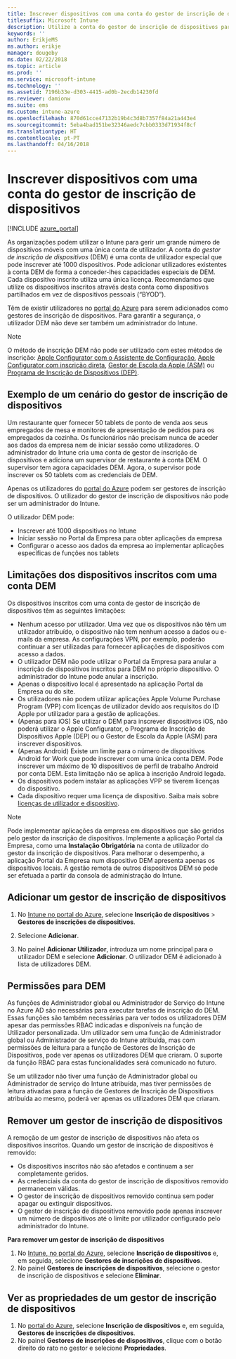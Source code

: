 ```yaml
---
title: Inscrever dispositivos com uma conta do gestor de inscrição de dispositivos
titlesuffix: Microsoft Intune
description: Utilize a conta do gestor de inscrição de dispositivos para inscrever dispositivos no Intune. "
keywords: ''
author: ErikjeMS
ms.author: erikje
manager: dougeby
ms.date: 02/22/2018
ms.topic: article
ms.prod: ''
ms.service: microsoft-intune
ms.technology: ''
ms.assetid: 7196b33e-d303-4415-ad0b-2ecdb14230fd
ms.reviewer: damionw
ms.suite: ems
ms.custom: intune-azure
ms.openlocfilehash: 870d61cce47132b19b4c3d8b7357f84a21a443e4
ms.sourcegitcommit: 5eba4bad151be32346aedc7cbb0333d71934f8cf
ms.translationtype: HT
ms.contentlocale: pt-PT
ms.lasthandoff: 04/16/2018
---
```

# <a name="enroll-devices-by-using-a-device-enrollment-manager-account"></a>Inscrever dispositivos com uma conta do gestor de inscrição de dispositivos

[!INCLUDE [azure_portal](./includes/azure_portal.md)]

As organizações podem utilizar o Intune para gerir um grande número de dispositivos móveis com uma única conta de utilizador. A conta do *gestor de inscrição de dispositivos* (DEM) é uma conta de utilizador especial que pode inscrever até 1000 dispositivos. Pode adicionar utilizadores existentes à conta DEM de forma a conceder-lhes capacidades especiais de DEM. Cada dispositivo inscrito utiliza uma única licença. Recomendamos que utilize os dispositivos inscritos através desta conta como dispositivos partilhados em vez de dispositivos pessoais (“BYOD”).  

Têm de existir utilizadores no [portal do Azure](https://portal.azure.com) para serem adicionados como gestores de inscrição de dispositivos. Para garantir a segurança, o utilizador DEM não deve ser também um administrador do Intune.

>[!NOTE]
>O método de inscrição DEM não pode ser utilizado com estes métodos de inscrição: [Apple Configurator com o Assistente de Configuração](apple-configurator-setup-assistant-enroll-ios.md), [Apple Configurator com inscrição direta](apple-configurator-direct-enroll-ios.md), [Gestor de Escola da Apple (ASM)](apple-school-manager-set-up-ios.md) ou [Programa de Inscrição de Dispositivos (DEP)](device-enrollment-program-enroll-ios.md).

## <a name="example-of-a-device-enrollment-manager-scenario"></a>Exemplo de um cenário do gestor de inscrição de dispositivos

Um restaurante quer fornecer 50 tablets de ponto de venda aos seus empregados de mesa e monitores de apresentação de pedidos para os empregados da cozinha. Os funcionários não precisam nunca de aceder aos dados da empresa nem de iniciar sessão como utilizadores. O administrador do Intune cria uma conta de gestor de inscrição de dispositivos e adiciona um supervisor de restaurante à conta DEM. O supervisor tem agora capacidades DEM. Agora, o supervisor pode inscrever os 50 tablets com as credenciais de DEM.

Apenas os utilizadores do [portal do Azure](https://portal.azure.com) podem ser gestores de inscrição de dispositivos. O utilizador do gestor de inscrição de dispositivos não pode ser um administrador do Intune.

O utilizador DEM pode:

-   Inscrever até 1000 dispositivos no Intune
-   Iniciar sessão no Portal da Empresa para obter aplicações da empresa
-   Configurar o acesso aos dados da empresa ao implementar aplicações específicas de funções nos tablets

## <a name="limitations-of-devices-that-are-enrolled-with-a-dem-account"></a>Limitações dos dispositivos inscritos com uma conta DEM

Os dispositivos inscritos com uma conta de gestor de inscrição de dispositivos têm as seguintes limitações:

  - Nenhum acesso por utilizador. Uma vez que os dispositivos não têm um utilizador atribuído, o dispositivo não tem nenhum acesso a dados ou e-mails da empresa. As configurações VPN, por exemplo, poderão continuar a ser utilizadas para fornecer aplicações de dispositivos com acesso a dados.
  - O utilizador DEM não pode utilizar o Portal da Empresa para anular a inscrição de dispositivos inscritos para DEM no próprio dispositivo. O administrador do Intune pode anular a inscrição.
  - Apenas o dispositivo local é apresentado na aplicação Portal da Empresa ou do site.
  - Os utilizadores não podem utilizar aplicações Apple Volume Purchase Program (VPP) com licenças de utilizador devido aos requisitos do ID Apple por utilizador para a gestão de aplicações.
  - (Apenas para iOS) Se utilizar o DEM para inscrever dispositivos iOS, não poderá utilizar o Apple Configurator, o Programa de Inscrição de Dispositivos Apple (DEP) ou o Gestor de Escola da Apple (ASM) para inscrever dispositivos.
  - (Apenas Android) Existe um limite para o número de dispositivos Android for Work que pode inscrever com uma única conta DEM. Pode inscrever um máximo de 10 dispositivos de perfil de trabalho Android por conta DEM. Esta limitação não se aplica à inscrição Android legada.
  - Os dispositivos podem instalar as aplicações VPP se tiverem licenças do dispositivo.
  - Cada dispositivo requer uma licença de dispositivo. Saiba mais sobre [licenças de utilizador e dispositivo](licenses-assign.md#how-user-and-device-licenses-affect-access-to-services).


> [!NOTE]
> Pode implementar aplicações da empresa em dispositivos que são geridos pelo gestor da inscrição de dispositivos. Implemente a aplicação Portal da Empresa, como uma **Instalação Obrigatória** na conta de utilizador do gestor da inscrição de dispositivos.
> Para melhorar o desempenho, a aplicação Portal da Empresa num dispositivo DEM apresenta apenas os dispositivos locais. A gestão remota de outros dispositivos DEM só pode ser efetuada a partir da consola de administração do Intune.


## <a name="add-a-device-enrollment-manager"></a>Adicionar um gestor de inscrição de dispositivos

1.  No [Intune no portal do Azure](https://aka.ms/intuneportal), selecione **Inscrição de dispositivos** > **Gestores de inscrições de dispositivos**.

2.  Selecione **Adicionar**.

3.  No painel **Adicionar Utilizador**, introduza um nome principal para o utilizador DEM e selecione **Adicionar**. O utilizador DEM é adicionado à lista de utilizadores DEM.

## <a name="permissions-for-dem"></a>Permissões para DEM

As funções de Administrador global ou Administrador de Serviço do Intune no Azure AD são necessárias para executar tarefas de inscrição do DEM. Essas funções são também necessárias para ver todos os utilizadores DEM apesar das permissões RBAC indicadas e disponíveis na função de Utilizador personalizada. Um utilizador sem uma função de Administrador global ou Administrador de serviço do Intune atribuída, mas com permissões de leitura para a função de Gestores de Inscrição de Dispositivos, pode ver apenas os utilizadores DEM que criaram. O suporte da função RBAC para estas funcionalidades será comunicado no futuro.

Se um utilizador não tiver uma função de Administrador global ou Administrador de serviço do Intune atribuída, mas tiver permissões de leitura ativadas para a função de Gestores de Inscrição de Dispositivos atribuída ao mesmo, poderá ver apenas os utilizadores DEM que criaram.

## <a name="remove-a-device-enrollment-manager"></a>Remover um gestor de inscrição de dispositivos

A remoção de um gestor de inscrição de dispositivos não afeta os dispositivos inscritos. Quando um gestor de inscrição de dispositivos é removido:

-   Os dispositivos inscritos não são afetados e continuam a ser completamente geridos.
-   As credenciais da conta do gestor de inscrição de dispositivos removido permanecem válidas.
-   O gestor de inscrição de dispositivos removido continua sem poder apagar ou extinguir dispositivos.
-   O gestor de inscrição de dispositivos removido pode apenas inscrever um número de dispositivos até o limite por utilizador configurado pelo administrador do Intune.

**Para remover um gestor de inscrição de dispositivos**

1. No [Intune, no portal do Azure](https://aka.ms/intuneportal), selecione **Inscrição de dispositivos** e, em seguida, selecione **Gestores de inscrições de dispositivos**.
2. No painel **Gestores de inscrições de dispositivos**, selecione o gestor de inscrição de dispositivos e selecione **Eliminar**.

## <a name="view-the-properties-of-a-device-enrollment-manager"></a>Ver as propriedades de um gestor de inscrição de dispositivos

1. No [portal do Azure](https://portal.azure.com), selecione **Inscrição de dispositivos** e, em seguida, **Gestores de inscrições de dispositivos**.
2. No painel **Gestores de inscrições de dispositivos**, clique com o botão direito do rato no gestor e selecione **Propriedades**.
